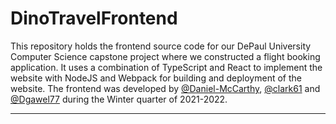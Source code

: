 # DinoTravelFrontend

This repository holds the frontend source code for our DePaul University Computer Science capstone project where we constructed a flight booking application. It uses a combination of TypeScript and React to implement the website with NodeJS and Webpack for building and deployment of the website. The frontend was developed by [@Daniel-McCarthy](https://github.com/Daniel-McCarthy), [@clark61](https://github.com/clark61) and [@Dgawel77](https://github.com/Dgawel77) during the Winter quarter of 2021-2022.
___
